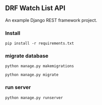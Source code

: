 ## DRF Watch List API

An example Django REST framework project.


### Install 

    pip install -r requirements.txt

### migrate database

    python manage.py makemigrations

    python manage.py migrate

### run server

    python manage.py runserver
